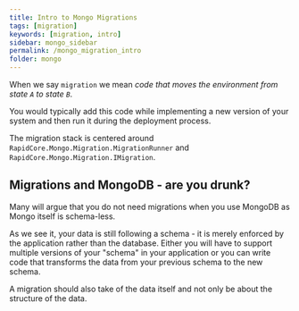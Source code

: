```yaml
---
title: Intro to Mongo Migrations
tags: [migration]
keywords: [migration, intro]
sidebar: mongo_sidebar
permalink: /mongo_migration_intro
folder: mongo
---
```


When we say `migration` we mean _code that moves the environment from state `A` to state `B`_.

You would typically add this code while implementing a new version of your system and then run it during the deployment process.

The migration stack is centered around `RapidCore.Mongo.Migration.MigrationRunner` and `RapidCore.Mongo.Migration.IMigration`.

## Migrations and MongoDB - are you drunk?

Many will argue that you do not need migrations when you use MongoDB as Mongo itself is schema-less.

As we see it, your data is still following a schema - it is merely enforced by the application rather than the database. Either you will have to support multiple versions of your "schema" in your application or you can write code that transforms the data from your previous schema to the new schema.

A migration should also take of the data itself and not only be about the structure of the data.

